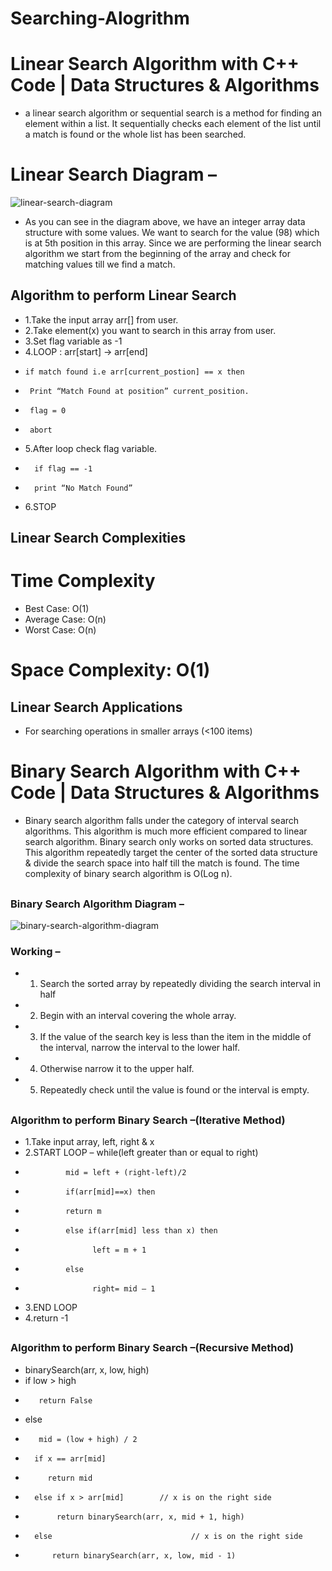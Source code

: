 # Searching-Alogrithm

# Linear Search Algorithm with C++ Code | Data Structures & Algorithms
* a linear search algorithm or sequential search is a method for finding an element within a list. It sequentially checks each element of the list until a match is found or the whole list has been searched.

## 
# Linear Search Diagram –
![linear-search-diagram](https://user-images.githubusercontent.com/80576654/164423342-e642cc6c-fbde-4274-aebd-051b5fa1c8a6.png)
* As you can see in the diagram above, we have an integer array data structure with some values. We want to search for the value (98) which is at 5th position in this array. Since we are performing the linear search algorithm we start from the beginning of the array and check for matching values till we find a match.
##

## Algorithm to perform Linear Search
 * 1.Take the input array arr[] from user.
 * 2.Take element(x) you want to search in this array from user.
 * 3.Set flag variable as -1
 * 4.LOOP : arr[start] -> arr[end]
 *     if match found i.e arr[current_postion] == x then
 *      Print “Match Found at position” current_position.
 *      flag = 0
 *      abort
* 5.After loop check flag variable.
*       if flag == -1
*       print “No Match Found”
* 6.STOP
##

## Linear Search Complexities
# Time Complexity
* Best Case:	  O(1)
* Average Case:	O(n)
* Worst Case:	  O(n)
##
# Space Complexity: O(1)
##

## Linear Search Applications
* For searching operations in smaller arrays (<100 items)
##



# Binary Search Algorithm with C++ Code | Data Structures & Algorithms
* Binary search algorithm falls under the category of interval search algorithms. This algorithm is much more efficient compared to linear search algorithm. Binary search only works on sorted data structures. This algorithm repeatedly target the center of the sorted data structure & divide the search space into half till the match is found.
The time complexity of binary search algorithm is O(Log n).
##
### Binary Search Algorithm Diagram –
![binary-search-algorithm-diagram](https://user-images.githubusercontent.com/80576654/164426638-4600bc4e-51d2-4694-8a98-dbf153ca5b9c.png)

### Working –
* 1. Search the sorted array by repeatedly dividing the search interval in half
* 2. Begin with an interval covering the whole array.
* 3. If the value of the search key is less than the item in the middle of the interval, narrow the interval to the lower half.
* 4. Otherwise narrow it to the upper half.
* 5. Repeatedly check until the value is found or the interval is empty.
##

### Algorithm to perform Binary Search –(Iterative Method)
* 1.Take input array, left, right & x
* 2.START LOOP – while(left greater than or equal to right)
*              mid = left + (right-left)/2
*              if(arr[mid]==x) then
*              return m
*              else if(arr[mid] less than x) then
*                    left = m + 1
*              else
*                    right= mid – 1
* 3.END LOOP
* 4.return -1
##
### Algorithm to perform Binary Search –(Recursive Method)
* binarySearch(arr, x, low, high)
*    if low > high
*        return False 
*    else
*        mid = (low + high) / 2 
*       if x == arr[mid]
*          return mid
*       else if x > arr[mid]        // x is on the right side
*            return binarySearch(arr, x, mid + 1, high)
*       else                               // x is on the right side
*           return binarySearch(arr, x, low, mid - 1)
